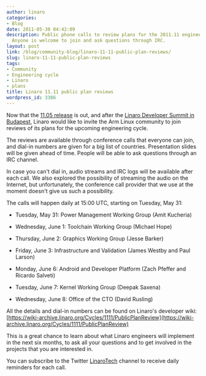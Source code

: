 ```yaml
---
author: linaro
categories:
- Blog
date: 2011-05-30 04:42:09
description: Public phone calls to review plans for the 2011.11 engineering cycle.
  Anyone is welcome to join and ask questions through IRC.
layout: post
link: /blog/community-blog/linaro-11-11-public-plan-reviews/
slug: linaro-11-11-public-plan-reviews
tags:
- Community
- Engineering cycle
- Linaro
- plans
title: Linaro 11.11 public plan reviews
wordpress_id: 3386
---
```


Now that the [11.05 release](/blog/linaro-11-05-released/) is out, and after the [Linaro Developer Summit in Budapest](https://wiki-archive.linaro.org/Events/2011-05-LDS), Linaro would like to invite the Arm Linux community to join reviews of its plans for the upcoming engineering cycle.

The reviews are available through conference calls that everyone can join, and dial-in numbers are given for a big list of countries. Presentation slides will be given ahead of time. People will be able to ask questions through an IRC channel.

In case you can't dial in, audio streams and IRC logs will be available after each call. We also explored the possibility of streaming the audio on the Internet, but unfortunately, the conference call provider that we use at the moment doesn't give us such a possibility.

The calls will happen daily at 15:00 UTC, starting on Tuesday, May 31:




  * Tuesday, May 31: Power Management Working Group (Amit Kucheria)


  * Wednesday, June 1: Toolchain Working Group (Michael Hope)


  * Thursday, June 2: Graphics Working Group (Jesse Barker)


  * Friday, June 3: Infrastructure and Validation (James Westby and Paul Larson)


  * Monday, June 6: Android and Developer Platform (Zach Pfeffer and Ricardo Salveti)


  * Tuesday, June 7: Kernel Working Group (Deepak Saxena)


  * Wednesday, June 8: Office of the CTO (David Rusling)


All the details and dial-in numbers can be found on Linaro's developer wiki: [https://wiki-archive.linaro.org/Cycles/1111/PublicPlanReview](https://wiki-archive.linaro.org/Cycles/1111/PublicPlanReview)

This is a great chance to learn about what Linaro engineers will implement in the next six months, to ask all your questions and to get involved in the projects that you are interested in.

You can subscribe to the Twitter [LinaroTech](http://twitter.com/#!/LinaroTech) channel to receive daily reminders for each call.
